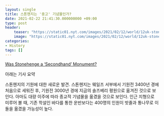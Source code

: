 ```yaml
---
layout: single
title: 스톤헨지는 '중고' 기념물인가?
date: 2021-02-22 21:41:30.000000000 +09:00
type: post
header:
    teaser: "https://static01.nyt.com/images/2021/02/12/world/12uk-stonehenge/merlin_96442525_c5306193-53f9-42b2-aa73-86d3d77bfcd8-superJumbo.jpg?quality=90&auto=webp"
    image: "https://static01.nyt.com/images/2021/02/12/world/12uk-stonehenge/merlin_96442525_c5306193-53f9-42b2-aa73-86d3d77bfcd8-superJumbo.jpg?quality=90&auto=webp"
categories:
- History
tags: []
---
```


[Was Stonehenge a ‘Secondhand’ Monument?](https://www.nytimes.com/2021/02/12/science/stonehenge-archaeology-wales-parker-pearson.html?smid=url-share)

아래는 기사 요약

스톤헨지의 기원에 대한 새로운 발견. 스톤헨지는 웨일즈 서부에서 기원전 3400년 경에 처음으로 세워진 후, 기원전 3000년 경에 지금의 솔즈베리 평원으로 옮겨진 것으로 보인다. 아마도 대량 이주에 따라 종교적 기념물을 옮겼을 것으로 보인다. 인근 지형으로 미루어 볼 때, 기존 학설인 바다를 통한 운반보다는 400명의 인원이 밧줄과 통나무로 이 돌을 옮겼을 가능성이 높다.
